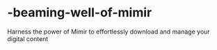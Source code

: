 # -beaming-well-of-mimir
Harness the power of Mimir to effortlessly download and manage your digital content
